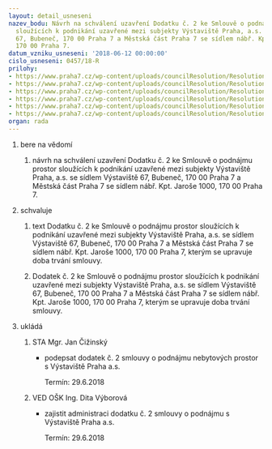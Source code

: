 ```yaml
---
layout: detail_usneseni
nazev_bodu: Návrh na schválení uzavření Dodatku č. 2 ke Smlouvě o podnájmu prostor
  sloužících k podnikání uzavřené mezi subjekty Výstaviště Praha, a.s. se sídlem Výstaviště
  67, Bubeneč, 170 00 Praha 7 a Městská část Praha 7 se sídlem nábř. Kpt. Jaroše 1000,
  170 00 Praha 7.
datum_vzniku_usneseni: '2018-06-12 00:00:00'
cislo_usneseni: 0457/18-R
prilohy:
- https://www.praha7.cz/wp-content/uploads/councilResolution/Resolutions/29994/export/Duvodova_zprava~365293.docx
- https://www.praha7.cz/wp-content/uploads/councilResolution/Resolutions/29994/export/1SmlouvaopodnajmuprostorMaroldovopanorama~365292.pdf
- https://www.praha7.cz/wp-content/uploads/councilResolution/Resolutions/29994/export/2Dodatekc1~365291.pdf
- https://www.praha7.cz/wp-content/uploads/councilResolution/Resolutions/29994/export/DODATEKc2OPV~365290.docx
- https://www.praha7.cz/wp-content/uploads/councilResolution/Resolutions/29994/export/VypisOR~365289.pdf
- https://www.praha7.cz/wp-content/uploads/councilResolution/Resolutions/29994/export/export~366270.pdf
organ: rada
---
```

<ol id="urzList" class="urzList_view"><li class="urzClass1" id=""><span name="1">bere na vědomí</span><ol class="urzOlClass decimal "><li class="urzClass2" id="" style="text-align: left;"><span><p>návrh na schválení uzavření Dodatku č. 2 ke Smlouvě o podnájmu prostor sloužících k podnikání uzavřené mezi subjekty Výstaviště Praha, a.s. se sídlem Výstaviště 67, Bubeneč, 170 00 Praha 7 a Městská část Praha 7 se sídlem nábř. Kpt. Jaroše 1000, 170 00 Praha 7.</p></span></li></ol></li><li class="urzClass1" id=""><span name="24">schvaluje</span><ol class="urzOlClass decimal "><li class="urzClass2" id="" style="text-align: left;"><span><p>text Dodatku č. 2 ke Smlouvě o podnájmu prostor sloužících k podnikání uzavřené mezi subjekty Výstaviště Praha, a.s. se sídlem Výstaviště 67, Bubeneč, 170 00 Praha 7 a Městská část Praha 7 se sídlem nábř. Kpt. Jaroše 1000, 170 00 Praha 7, kterým se upravuje doba trvání smlouvy.</p></span></li><li class="urzClass2" id="" style="text-align: left;"><span><p>Dodatek č. 2 ke Smlouvě o podnájmu prostor sloužících k podnikání uzavřené mezi subjekty Výstaviště Praha, a.s. se sídlem Výstaviště 67, Bubeneč, 170 00 Praha 7 a Městská část Praha 7 se sídlem nábř. Kpt. Jaroše 1000, 170 00 Praha 7, kterým se upravuje doba trvání smlouvy.</p></span></li></ol></li><li class="urzClass1" id="urzUkoly"><span name="1">ukládá</span><ol class="urzOlClass"><li class="urzClass2"><span><p>STA Mgr. Jan Čižinský</p></span><ul class="urzUlClass"><li class="urzClass3"><span><p>podepsat dodatek č. 2 smlouvy o podnájmu nebytových prostor s Výstaviště Praha a.s.</p></span><span class="urzUkolTermin">  Termín:&nbsp;29.6.2018</span></li></ul></li><li class="urzClass2"><span><p>VED OŠK Ing. Dita Výborová</p></span><ul class="urzUlClass"><li class="urzClass3"><span><p>zajistit administraci dodatku č. 2 smlouvy o podnájmu s Výstaviště Praha a.s.</p></span><span class="urzUkolTermin">  Termín:&nbsp;29.6.2018</span></li></ul></li></ol></li></ol>